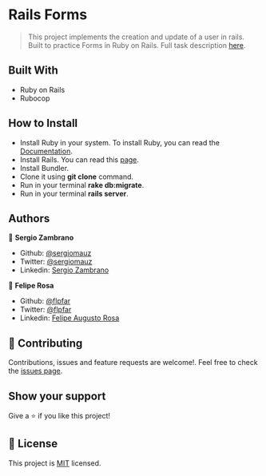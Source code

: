 # Rails Forms
 > This project implements the creation and update of a user in rails. Built to practice Forms in Ruby on Rails.
 > Full task description [here](https://www.theodinproject.com/courses/ruby-on-rails/lessons/forms).

## Built With

- Ruby on Rails
- Rubocop

## How to Install

- Install Ruby in your system. To install Ruby, you can read the [Documentation](https://www.ruby-lang.org/en/documentation/installation/).
- Install Rails. You can read this [page](https://www.theodinproject.com/courses/ruby-on-rails/lessons/your-first-rails-application-ruby-on-rails).
- Install Bundler.
- Clone it using **git clone** command.
- Run in your terminal **rake db:migrate**.
- Run in your terminal **rails server**.

## Authors

👤 **Sergio Zambrano**

- Github: [@sergiomauz](https://github.com/sergiomauz)
- Twitter: [@sergiomauz](https://twitter.com/sergiomauz)
- Linkedin: [Sergio Zambrano](https://www.linkedin.com/in/sergiomauz/)

👤 **Felipe Rosa**

- Github: [@flpfar](https://github.com/flpfar)
- Twitter: [@flpfar](https://twitter.com/flpfar)
- Linkedin: [Felipe Augusto Rosa](https://www.linkedin.com/in/felipe-augusto-rosa-7b96a4b1/)

## 🤝 Contributing

Contributions, issues and feature requests are welcome!. Feel free to check the [issues page](https://github.com/sergiomauz/RoR-Forms/issues).

## Show your support

Give a ⭐️ if you like this project!

## 📝 License

This project is [MIT](LICENSE) licensed.